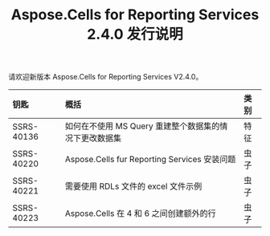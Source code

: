 ﻿---
title: Aspose.Cells for Reporting Services 2.4.0 发行说明
type: docs
weight: 30
url: /zh/reportingservices/aspose-cells-for-reporting-services-2-4-0-release-notes/
---
请欢迎新版本 Aspose.Cells for Reporting Services V2.4.0。

|**钥匙** |**概括** |**类别** |
|:- |:- |:- |
|SSRS-40136 |如何在不使用 MS Query 重建整个数据集的情况下更改数据集|特征|
|SSRS-40220 |Aspose.Cells fur Reporting Services 安装问题|虫子|
|SSRS-40221 |需要使用 RDLs 文件的 excel 文件示例|虫子|
|SSRS-40223 |Aspose.Cells 在 4 和 6 之间创建额外的行|虫子|

